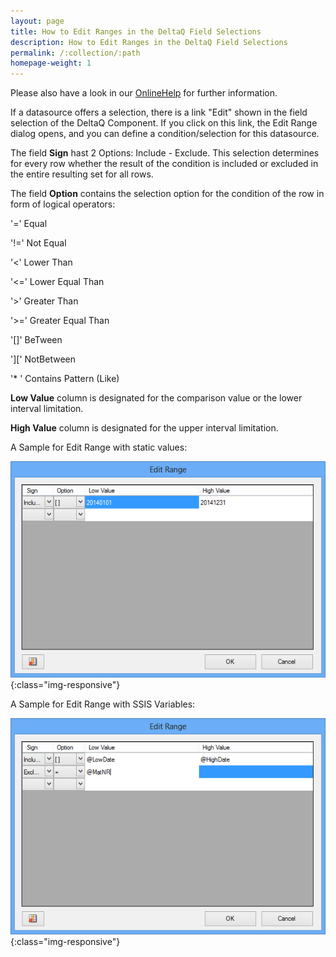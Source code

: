 ```yaml
---
layout: page
title: How to Edit Ranges in the DeltaQ Field Selections
description: How to Edit Ranges in the DeltaQ Field Selections
permalink: /:collection/:path
homepage-weight: 1
---
```


Please also have a look in our [OnlineHelp](https://help.theobald-software.com/en/) for further information.

If a datasource offers a selection, there is a link "Edit" shown in the field selection of the DeltaQ Component. If you click on this link, the Edit Range dialog opens, and you can define a condition/selection for this datasource.

The field **Sign** hast 2 Options: Include - Exclude. This selection determines for every row whether the result of the condition is included or excluded in the entire resulting set for all rows.

The field **Option** contains the selection option for the condition of the row in form of logical operators:

'='  Equal

'!=' Not Equal

'<' Lower Than

'<=' Lower Equal Than

'>' Greater Than

'>=' Greater Equal Than

'[]' BeTween

'][' NotBetween

'* ' Contains Pattern (Like)

**Low Value** column is designated for the comparison value or the lower interval limitation.

**High Value** column is designated for the upper interval limitation.

A Sample for Edit Range with static values:

![DeltaQRangeDefintion](/img/contents/DeltaQRangeDefintion.png){:class="img-responsive"}

A Sample for Edit Range with SSIS Variables:

![DeltaQRangeDefintion-Variables](/img/contents/DeltaQRangeDefintion-Variables.png){:class="img-responsive"}